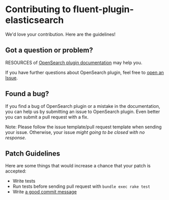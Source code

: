 Contributing to fluent-plugin-elasticsearch
===

We'd love your contribution. Here are the guidelines!

## Got a question or problem?

RESOURCES of [OpenSearch plugin documentation](https://github.com/fluent/fluent-plugin-opensearch/blob/master/README.md) may help you.

If you have further questions about OpenSearch plugin, feel free to [open an Issue](https://github.com/fluent/fluent-plugin-opensearch/issues).

## Found a bug?

If you find a bug of OpenSearch plugin or a mistake in the documentation, you can help us by submitting an issue to OpenSearch plugin. Even better you can submit a pull request with a fix.

Note: Please follow the issue template/pull request template when sending your issue. Otherwise, your issue _might going to be closed with no response_.

## Patch Guidelines

Here are some things that would increase a chance that your patch is accepted:

* Write tests
* Run tests before sending pull request with `bundle exec rake test`
* Write [a good commit message](https://tbaggery.com/2008/04/19/a-note-about-git-commit-messages.html)
